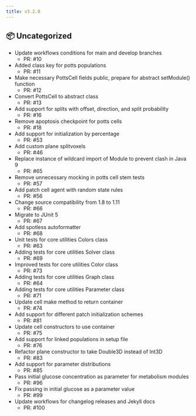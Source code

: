 ```yaml
---
title: v3.2.0
---
```


## 📦 Uncategorized

- Update workflows conditions for main and develop branches
   - PR: #10
- Added class key for potts populations
   - PR: #11
- Make necessary PottsCell fields public, prepare for abstract setModule() function
   - PR: #12
- Convert PottsCell to abstract class
   - PR: #13
- Add support for splits with offset, direction, and split probability
   - PR: #16
- Remove apoptosis checkpoint for potts cells
   - PR: #18
- Add support for initialization by percentage
   - PR: #53
- Add custom plane splitvoxels
   - PR: #46
- Replace instance of wildcard import of Module to prevent clash in Java 9
   - PR: #65
- Remove unnecessary mocking in potts cell stem tests
   - PR: #57
- Add patch cell agent with random state rules
   - PR: #56
- Change source compatibility from 1.8 to 1.11
   - PR: #66
- Migrate to JUnit 5
   - PR: #67
- Add spotless autoformatter
   - PR: #68
- Unit tests for core utilities Colors class 
   - PR: #63
- Adding tests for core utilities Solver class
   - PR: #69
- Improved tests for core utilities Color class
   - PR: #73
- Adding tests for core utilities Graph class
   - PR: #64
- Adding tests for core utilities Parameter class
   - PR: #71
- Update cell make method to return container
   - PR: #74
- Add support for different patch initialization schemes
   - PR: #81
- Update cell constructors to use container
   - PR: #75
- Add support for linked populations in setup file
   - PR: #76
- Refactor plane constructor to take Double3D instead of Int3D
   - PR: #83
- Add support for parameter distributions
   - PR: #85
- Pass initial glucose concentration as parameter for metabolism modules
   - PR: #96
- Fix passing in initial glucose as a parameter value
   - PR: #99
- Update workflows for changelog releases and Jekyll docs
   - PR: #100
